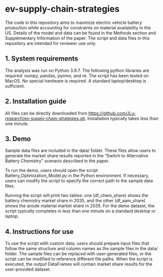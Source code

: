 # ev-supply-chain-strategies

The code in this repository aims to maximize electric vehicle battery production while accounting for constraints on material availability in the US. Details of the model and data can be found in the Methods section and Supplementary Information of the paper. The script and data files in this repository are intended for reviewer use only.

## 1. System requirements
The analysis was run on Python 3.9.7. The following python libraries are required: numpy, pandas, pyomo, and re. The script has been tested on MacOS. No special hardware is required. A standard laptop/desktop is sufficient.

## 2. Installation guide
All files can be directly downloaded from https://github.com/JLu-research/ev-supply-chain-strategies.git. Installation typically takes less than one minute.

## 3. Demo
Sample data files are included in the data/ folder. These files allow users to generate the market share results reported in the “Switch to Alternative Battery Chemistry” scenario described in the paper. 

To run the demo, users should open the script Battery_Optimization_Model.py in the Python environment. If necessary, users can modify the script to specify the correct path to the sample data files. 

Running the script will print two tables: one (df_chem_share) shows the battery chemistry market share in 2035, and the other (df_aam_share) shows the anode material market share in 2035. For the demo dataset, the script typically completes in less than one minute on a standard desktop or laptop.

## 4. Instructions for use
To use the script with custom data, users should prepare input files that follow the same structure and column names as the sample files in the data/ folder. The sample files can be replaced with user-generated files, or the script can be modified to reference different file paths. When the script is executed, the output DataFrames will contain market share results for the user-provided dataset.

